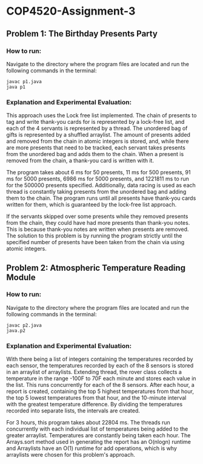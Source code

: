 # COP4520-Assignment-3

## Problem 1: The Birthday Presents Party

### How to run:

Navigate to the directory where the program files are located and run the following commands in the terminal:

```
javac p1.java
java p1
```

### Explanation and Experimental Evaluation:

This approach uses the Lock free list implemented. The chain of presents to tag and write thank-you cards for is represented by a lock-free list, and each of the 4 servants is represented by a thread. The unordered bag of gifts is represented by a shuffled arraylist. The amount of presents added and removed from the chain in atomic integers is stored, and, while there are more presents that need to be tracked, each servant takes presents from the unordered bag and adds them to the chain. When a present is removed from the chain, a thank-you card is written with it.

The program takes about 6 ms for 50 presents, 11 ms for 500 presents, 91 ms for 5000 presents, 6986 ms for 5000 presents, and 1221811 ms to run for the 500000 presents specified. Additionally, data racing is used as each thread is constantly taking presents from the unordered bag and adding them to the chain. The program runs until all presents have thank-you cards written for them, which is guaranteed by the lock-free list approach.

If the servants skipped over some presents while they removed presents from the chain, they could have had more presents than thank-you notes. This is because thank-you notes are written when presents are removed. The solution to this problem is by running the program strictly until the specified number of presents have been taken from the chain via using atomic integers.

## Problem 2: Atmospheric Temperature Reading Module

### How to run:

Navigate to the directory where the program files are located and run the following commands in the terminal:

```
javac p2.java
java.p2
```

### Explanation and Experimental Evaluation:

With there being a list of integers containing the temperatures recorded by each sensor, the temperatures recorded by each of the 8 sensors is stored in an arraylist of arraylists. Extending thread, the rover class collects a temperature in the range -100F to 70F each minute and stores each value in the list. This runs concurrently for each of the 8 sensors. After each hour, a report is created, containing the top 5 highest temperatures from that hour, the top 5 lowest temperatures from that hour, and the 10-minute interval with the greatest temperature difference. By dividing the temperatures recorded into separate lists, the intervals are created.

For 3 hours, this program takes about 22804 ms. The threads run concurrently with each individual list of temperatures being added to the greater arraylist. Temperatures are constantly being taken each hour. The Arrays.sort method used in generating the report has an O(nlogn) runtime and Arraylists have an O(1) runtime for add operations, which is why arraylists were chosen for this problem's approach.

